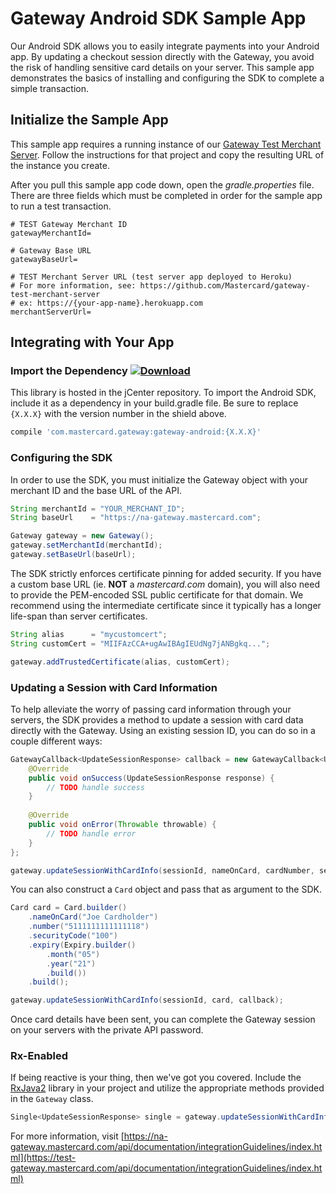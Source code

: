 # Gateway Android SDK Sample App

Our Android SDK allows you to easily integrate payments into your Android app. By updating a checkout session directly with the Gateway, you avoid the risk of handling sensitive card details on your server. This sample app demonstrates the basics of installing and configuring the SDK to complete a simple transaction.

## Initialize the Sample App

This sample app requires a running instance of our [Gateway Test Merchant Server](https://github.com/Mastercard/gateway-test-merchant-server). Follow the instructions for that project and copy the resulting URL of the instance you create.

After you pull this sample app code down, open the *gradle.properties* file. There are three fields which must be completed in order for the sample app to run a test transaction.

```properties
# TEST Gateway Merchant ID
gatewayMerchantId=

# Gateway Base URL
gatewayBaseUrl=

# TEST Merchant Server URL (test server app deployed to Heroku)
# For more information, see: https://github.com/Mastercard/gateway-test-merchant-server
# ex: https://{your-app-name}.herokuapp.com
merchantServerUrl=
```

## Integrating with Your App

### Import the Dependency [![Download](https://api.bintray.com/packages/mpgs/Android/gateway-android-sdk/images/download.svg)](https://bintray.com/mpgs/Android/gateway-android-sdk/_latestVersion)

This library is hosted in the jCenter repository. To import the Android SDK, include it as a dependency in your build.gradle file. Be sure to replace `{X.X.X}` with the version number in the shield above.

```groovy
compile 'com.mastercard.gateway:gateway-android:{X.X.X}'
```

### Configuring the SDK

In order to use the SDK, you must initialize the Gateway object with your merchant ID and the base URL of the API.

```java
String merchantId = "YOUR_MERCHANT_ID";
String baseUrl    = "https://na-gateway.mastercard.com";

Gateway gateway = new Gateway();
gateway.setMerchantId(merchantId);
gateway.setBaseUrl(baseUrl);
```

The SDK strictly enforces certificate pinning for added security. If you have a custom base URL (ie. **NOT** a *mastercard.com* domain), you will also need to provide the PEM-encoded SSL public certificate for that domain. We recommend using the intermediate certificate since it typically has a longer life-span than server certificates.

```java
String alias      = "mycustomcert";
String customCert = "MIIFAzCCA+ugAwIBAgIEUdNg7jANBgkq...";

gateway.addTrustedCertificate(alias, customCert);
```

### Updating a Session with Card Information

To help alleviate the worry of passing card information through your servers, the SDK provides a method to update a session with card data directly with the Gateway. Using an existing session ID, you can do so in a couple different ways:

```java
GatewayCallback<UpdateSessionResponse> callback = new GatewayCallback<UpdateSessionResponse>() {
    @Override
    public void onSuccess(UpdateSessionResponse response) {
        // TODO handle success
    }
    
    @Override
    public void onError(Throwable throwable) {
        // TODO handle error
    }
};

gateway.updateSessionWithCardInfo(sessionId, nameOnCard, cardNumber, securityCode, expiryMM, expiryYY, callback);
```

You can also construct a `Card` object and pass that as argument to the SDK.

```java
Card card = Card.builder()
    .nameOnCard("Joe Cardholder")
    .number("5111111111111118")
    .securityCode("100")
    .expiry(Expiry.builder()
        .month("05")
        .year("21")
        .build())
    .build();

gateway.updateSessionWithCardInfo(sessionId, card, callback);
```

Once card details have been sent, you can complete the Gateway session on your servers with the private API password.


### Rx-Enabled

If being reactive is your thing, then we've got you covered. Include the [RxJava2](https://github.com/ReactiveX/RxJava) library in your project and utilize the appropriate methods provided in the `Gateway` class.

```java
Single<UpdateSessionResponse> single = gateway.updateSessionWithCardInfo(session, card);
```

For more information, visit [https://na-gateway.mastercard.com/api/documentation/integrationGuidelines/index.html](https://test-gateway.mastercard.com/api/documentation/integrationGuidelines/index.html)
